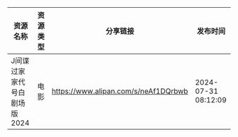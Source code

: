 | 资源名称             | 资源类型 | 分享链接                                 | 发布时间                |
| ---------------- | ---- | ------------------------------------ | ------------------- |
| J间谍过家家代号白剧场版2024 | 电影   | https://www.alipan.com/s/neAf1DQrbwb | 2024-07-31 08:12:09 |
